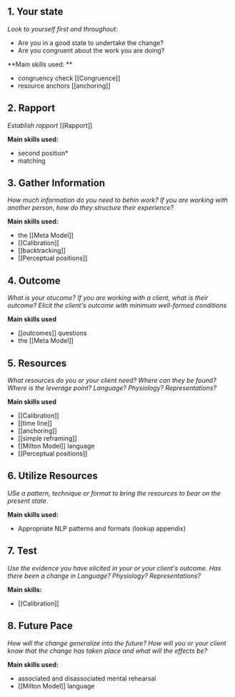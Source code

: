 ## 1. Your state
*Look to yourself first and throughout:*
* Are you in a good state to undertake the change?
* Are you congruent about the work you are doing?

**Main skills used: **
* congruency check [[Congruence]]
* resource anchors [[anchoring]]

## 2. Rapport
*Establish rapport* [[Rapport]]

**Main skills used:**
* second position*
* matching

## 3. Gather Information
*How much information do you need to behin work? If you are working with another person, how do they structure their experience?*

**Main skills used:**
* the [[Meta Model]]
* [[Calibration]]
* [[backtracking]]
* [[Perceptual positions]]

## 4. Outcome
*What is your otucome? If you are working with a client, what is their outcome? Elicit the client's outcome with minimum well-formed conditions*

**Main skills used**
* [[outcomes]] questions
* the [[Meta Model]]

## 5. Resources
*What resources do you or your client need? Where can they be found? Where is the leverage point? Language? Physiology? Representations?*

**Main skills used**
* [[Calibration]]
* [[time line]]
* [[anchoring]]
* [[simple reframing]]
* [[Milton Model]] language
* [[Perceptual positions]]

## 6. Utilize Resources
*USe a pattern, technique or format to bring the resources to bear on the present state.*

**Main skills used:**
* Appropriate NLP patterns and formats (lookup appendix)

## 7. Test
*Use the evidence you have elicited in your or your client's outcome. Has there been a change in Language? Physiology? Representations?*

**Main skills:**
* [[Calibration]]

## 8. Future Pace
*How will the change generalize into the future? How will you or your client know that the change has taken place and what will the effects be?*

**Main skills used:**
- associated and disassociated mental rehearsal
- [[Milton Model]] language